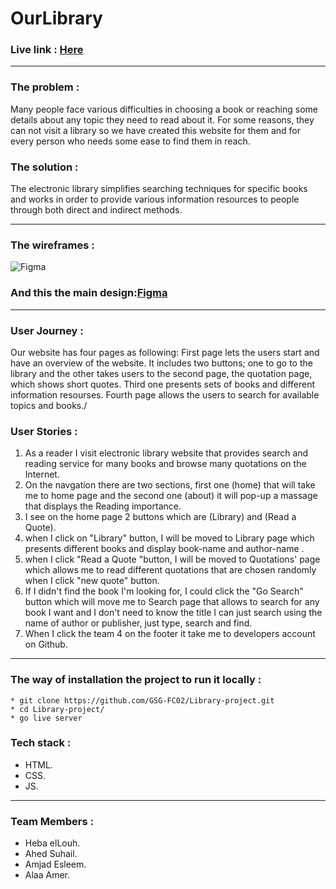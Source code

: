 # OurLibrary

### Live link : [Here](https://gsg-fc02.github.io/Library-project/)
 --- 
 
### The problem :
 
 Many people face various difficulties in choosing a book or reaching some details about any topic they need to read about it. For some reasons, they can not visit a library so we have created this website for them and for every person who needs some ease to find them in reach.
 
### The solution :
The electronic library simplifies searching techniques for specific books and works in order to provide various information resources to people through both direct and indirect methods.

--- 

### The wireframes :
![Figma](https://i.imgur.com/seMVB7E.png)

### And this the main design:[Figma](https://www.figma.com/proto/wZktPWzhFD0XyKy0SsBP67/Library-App?node-id=97%3A0&scaling=scale-down&page-id=0%3A1)

--- 


### User Journey :
Our website has four pages as following:
First page lets the users start and have an overview of the website. It includes two buttons; one to go to the library and the other takes users to the second page, the quotation page, which shows short quotes.
Third one presents sets of books and different information resourses.
Fourth page allows the users to search for available topics and books./



### User Stories :
1. As a reader I visit electronic library website that provides search and reading service for many books and browse many quotations on the Internet.
2. On the navgation there are two sections, first one (home) that will take me to home page and the second one (about) it will pop-up a massage that displays the Reading importance.
3. I see on the home page 2 buttons which are (Library) and (Read a Quote).
4. when I click on "Library" button, I will be moved to Library page which presents different books and display book-name and author-name .
5. when I click "Read a Quote "button, I will be moved to  Quotations' page which allows me to read different quotations that are chosen randomly when I click "new quote" button. 
6. If I didn't find the book I'm looking for, I could click the "Go Search" button which will  move me to Search page that allows to search for any book I want and I don't need to know the title I can just search using the name of author or publisher,  just type, search and find.
7. When I click the team 4  on the footer it take me to developers account on Github.

--- 

### The way of installation the project to run it locally :
```
* git clone https://github.com/GSG-FC02/Library-project.git
* cd Library-project/
* go live server
```

### Tech stack :
* HTML.
* CSS.
* JS.

---

### Team Members :
* Heba elLouh.
* Ahed Suhail.
* Amjad Esleem.
* Alaa Amer.




